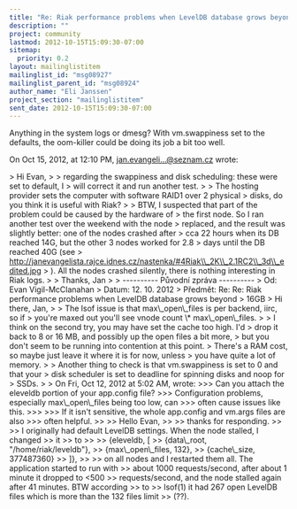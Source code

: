 ```yaml
---
title: "Re: Riak performance problems when LevelDB database grows beyond 16GB"
description: ""
project: community
lastmod: 2012-10-15T15:09:30-07:00
sitemap:
  priority: 0.2
layout: mailinglistitem
mailinglist_id: "msg08927"
mailinglist_parent_id: "msg08924"
author_name: "Eli Janssen"
project_section: "mailinglistitem"
sent_date: 2012-10-15T15:09:30-07:00
---
```



Anything in the system logs or dmesg?
With vm.swappiness set to the defaults, the oom-killer could be doing its job a 
bit too well.


On Oct 15, 2012, at 12:10 PM, jan.evangeli...@seznam.cz wrote:

&gt; Hi Evan,
&gt; 
&gt; regarding the swappiness and disk scheduling: these were set to default, I 
&gt; will correct it and run another test. 
&gt; 
&gt; The hosting provider sets the computer with software RAID1 over 2 physical 
&gt; disks, do you think it is useful with Riak?
&gt; 
&gt; BTW, I suspected that part of the problem could be caused by the hardware of 
&gt; the first node. So I ran another test over the weekend with the node 
&gt; replaced, and the result was slightly better: one of the nodes crashed after 
&gt; cca 22 hours when its DB reached 14G, but the other 3 nodes worked for 2.8 
&gt; days until the DB reached 40G (see 
&gt; http://janevangelista.rajce.idnes.cz/nastenka/#4Riak\\_2K\\_2.1RC2\\_3d\\_edited.jpg 
&gt; ). All the nodes crashed silently, there is nothing interesting in Riak logs.
&gt; 
&gt; Thanks, Jan
&gt; 
&gt; ---------- Původní zpráva ----------
&gt; Od: Evan Vigil-McClanahan 
&gt; Datum: 12. 10. 2012
&gt; Předmět: Re: Re: Riak performance problems when LevelDB database grows beyond 
&gt; 16GB
&gt; Hi there, Jan,
&gt; 
&gt; The lsof issue is that max\\_open\\_files is per backend, iirc, so if
&gt; you're maxed out you'll see vnode count \\* max\\_open\\_files.
&gt; 
&gt; I think on the second try, you may have set the cache too high. I'd
&gt; drop it back to 8 or 16 MB, and possibly up the open files a bit more,
&gt; but you don't seem to be running into contention at this point.
&gt; There's a RAM cost, so maybe just leave it where it is for now, unless
&gt; you have quite a lot of memory.
&gt; 
&gt; Another thing to check is that vm.swappiness is set to 0 and that your
&gt; disk scheduler is set to deadline for spinning disks and noop for
&gt; SSDs.
&gt; 
&gt; On Fri, Oct 12, 2012 at 5:02 AM, wrote:
&gt;&gt;&gt; Can you attach the eleveldb portion of your app.config file?
&gt;&gt;&gt; Configuration problems, especially max\\_open\\_files being too low, can
&gt;&gt;&gt; often cause issues like this.
&gt;&gt;&gt; 
&gt;&gt;&gt; If it isn't sensitive, the whole app.config and vm.args files are also
&gt;&gt;&gt; often helpful.
&gt;&gt; 
&gt;&gt; Hello Evan,
&gt;&gt; 
&gt;&gt; thanks for responding.
&gt;&gt; 
&gt;&gt; I originally had default LevelDB settings. When the node stalled, I changed 
&gt;&gt; it
&gt;&gt; to
&gt;&gt; 
&gt;&gt; {eleveldb, [
&gt;&gt; {data\\_root, "/home/riak/leveldb"},
&gt;&gt; {max\\_open\\_files, 132},
&gt;&gt; {cache\\_size, 377487360}
&gt;&gt; ]},
&gt;&gt; 
&gt;&gt; on all nodes and I restarted them all. The application started to run with
&gt;&gt; about 1000 requests/second, after about 1 minute it dropped to &lt;500
&gt;&gt; requests/second, and the node stalled again after 41 minutes. BTW according 
&gt;&gt; to
&gt;&gt; lsof(1) it had 267 open LevelDB files which is more than the 132 files limit
&gt;&gt; (??).
